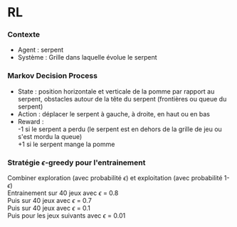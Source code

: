 # RL

### Contexte
* Agent : serpent  
* Système : Grille dans laquelle évolue le serpent

### Markov Decision Process
* State : position horizontale et verticale de la pomme par rapport au serpent, obstacles autour de la tête du serpent (frontières ou queue du serpent)  
* Action : déplacer le serpent à gauche, à droite, en haut ou en bas
* Reward :  
-1 si le serpent a perdu (le serpent est en dehors de la grille de jeu ou s'est mordu la queue)   
+1 si le serpent mange la pomme  

### Stratégie $\epsilon$-greedy pour l'entrainement  
Combiner exploration (avec probabilité $\epsilon$) et exploitation (avec probabilité 1- $\epsilon$)  
Entrainement sur 40 jeux avec $\epsilon$ = 0.8  
Puis sur 40 jeux avec $\epsilon$ = 0.7  
Puis sur 40 jeux avec $\epsilon$ = 0.1  
Puis pour les jeux suivants avec $\epsilon$ = 0.01
